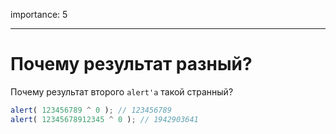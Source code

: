 importance: 5

---

# Почему результат разный?

Почему результат второго `alert'а` такой странный?

```js run
alert( 123456789 ^ 0 ); // 123456789
alert( 12345678912345 ^ 0 ); // 1942903641
```

